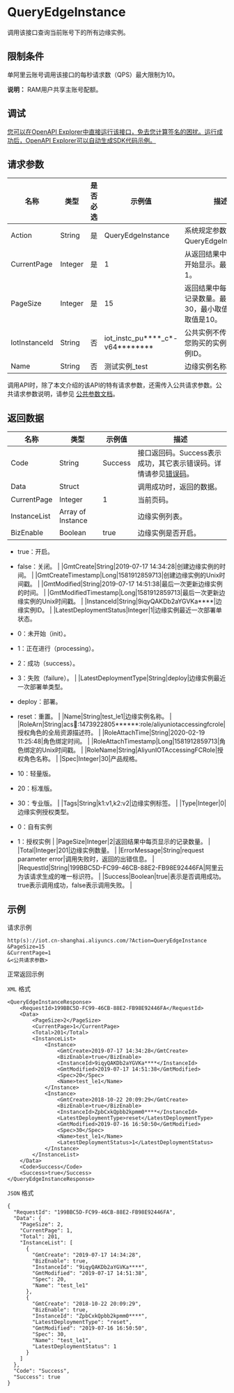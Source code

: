 # QueryEdgeInstance

调用该接口查询当前账号下的所有边缘实例。

## 限制条件

单阿里云账号调用该接口的每秒请求数（QPS）最大限制为10。

**说明：** RAM用户共享主账号配额。

## 调试

[您可以在OpenAPI Explorer中直接运行该接口，免去您计算签名的困扰。运行成功后，OpenAPI Explorer可以自动生成SDK代码示例。](https://api.aliyun.com/#product=Iot&api=QueryEdgeInstance&type=RPC&version=2018-01-20)

## 请求参数

|名称|类型|是否必选|示例值|描述|
|--|--|----|---|--|
|Action|String|是|QueryEdgeInstance|系统规定参数。取值：QueryEdgeInstance。 |
|CurrentPage|Integer|是|1|从返回结果中的第几页开始显示。最小取值是1。 |
|PageSize|Integer|是|15|返回结果中每页显示的记录数量。最大取值30，最小取值1，默认取值是10。 |
|IotInstanceId|String|否|iot\_instc\_pu\*\*\*\*\_c\*-v64\*\*\*\*\*\*\*\*|公共实例不传此参数；您购买的实例需传入实例ID。 |
|Name|String|否|测试实例\_test|边缘实例名称。 |

调用API时，除了本文介绍的该API的特有请求参数，还需传入公共请求参数。公共请求参数说明，请参见 [公共参数文档](~~135196~~)。

## 返回数据

|名称|类型|示例值|描述|
|--|--|---|--|
|Code|String|Success|接口返回码。Success表示成功，其它表示错误码。详情请参见[错误码](~~135200~~)。 |
|Data|Struct| |调用成功时，返回的数据。 |
|CurrentPage|Integer|1|当前页码。 |
|InstanceList|Array of Instance| |边缘实例列表。 |
|BizEnable|Boolean|true|边缘实例是否开启。

 -   true：开启。
-   false：关闭。 |
|GmtCreate|String|2019-07-17 14:34:28|创建边缘实例的时间。 |
|GmtCreateTimestamp|Long|1581912859713|创建边缘实例的Unix时间戳。 |
|GmtModified|String|2019-07-17 14:51:38|最后一次更新边缘实例的时间。 |
|GmtModifiedTimestamp|Long|1581912859713|最后一次更新边缘实例的Unix时间戳。 |
|InstanceId|String|9iqyQAKDb2aYGVKa\*\*\*\*|边缘实例ID。 |
|LatestDeploymentStatus|Integer|1|边缘实例最近一次部署单状态。

 -   0：未开始（init）。
-   1：正在进行（processing）。
-   2：成功（success）。
-   3：失败（failure）。 |
|LatestDeploymentType|String|deploy|边缘实例最近一次部署单类型。

 -   deploy：部署。
-   reset：重置。 |
|Name|String|test\_le1|边缘实例名称。 |
|RoleArn|String|acs:ram::1473922805\*\*\*\*\*\*:role/aliyuniotaccessingfcrole|授权角色的全局资源描述符。 |
|RoleAttachTime|String|2020-02-19 11:25:48|角色绑定时间。 |
|RoleAttachTimestamp|Long|1581912859713|角色绑定的Unix时间戳。 |
|RoleName|String|AliyunIOTAccessingFCRole|授权角色名称。 |
|Spec|Integer|30|产品规格。

 -   10：轻量版。
-   20：标准版。
-   30：专业版。 |
|Tags|String|k1:v1,k2:v2|边缘实例标签。 |
|Type|Integer|0|边缘实例授权类型。

 -   0：自有实例
-   1：授权实例 |
|PageSize|Integer|2|返回结果中每页显示的记录数量。 |
|Total|Integer|201|边缘实例数量。 |
|ErrorMessage|String|request parameter error|调用失败时，返回的出错信息。 |
|RequestId|String|199BBC5D-FC99-46CB-88E2-FB98E92446FA|阿里云为该请求生成的唯一标识符。 |
|Success|Boolean|true|表示是否调用成功。true表示调用成功，false表示调用失败。 |

## 示例

请求示例

```
http(s)://iot.cn-shanghai.aliyuncs.com/?Action=QueryEdgeInstance
&PageSize=15
&CurrentPage=1
&<公共请求参数>
```

正常返回示例

`XML` 格式

```
<QueryEdgeInstanceResponse>
    <RequestId>199BBC5D-FC99-46CB-88E2-FB98E92446FA</RequestId>
    <Data>
        <PageSize>2</PageSize>
        <CurrentPage>1</CurrentPage>
        <Total>201</Total>
        <InstanceList>
            <Instance>
                <GmtCreate>2019-07-17 14:34:28</GmtCreate>
                <BizEnable>true</BizEnable>
                <InstanceId>9iqyQAKDb2aYGVKa****</InstanceId>
                <GmtModified>2019-07-17 14:51:38</GmtModified>
                <Spec>20</Spec>
                <Name>test_le1</Name>
            </Instance>
            <Instance>
                <GmtCreate>2018-10-22 20:09:29</GmtCreate>
                <BizEnable>true</BizEnable>
                <InstanceId>ZpbCxkQpbb2kpmm0****</InstanceId>
                <LatestDeploymentType>reset</LatestDeploymentType>
                <GmtModified>2019-07-16 16:50:50</GmtModified>
                <Spec>30</Spec>
                <Name>test_le1</Name>
                <LatestDeploymentStatus>1</LatestDeploymentStatus>
            </Instance>
        </InstanceList>
    </Data>
    <Code>Success</Code>
    <Success>true</Success>
</QueryEdgeInstanceResponse>
```

`JSON` 格式

```
{
  "RequestId": "199BBC5D-FC99-46CB-88E2-FB98E92446FA",
  "Data": {
    "PageSize": 2,
    "CurrentPage": 1,
    "Total": 201,
    "InstanceList": [
      {
        "GmtCreate": "2019-07-17 14:34:28",
        "BizEnable": true,
        "InstanceId": "9iqyQAKDb2aYGVKa****",
        "GmtModified": "2019-07-17 14:51:38",
        "Spec": 20,
        "Name": "test_le1"
      },
      {
        "GmtCreate": "2018-10-22 20:09:29",
        "BizEnable": true,
        "InstanceId": "ZpbCxkQpbb2kpmm0****",
        "LatestDeploymentType": "reset",
        "GmtModified": "2019-07-16 16:50:50",
        "Spec": 30,
        "Name": "test_le1",
        "LatestDeploymentStatus": 1
      }
    ]
  },
  "Code": "Success",
  "Success": true
}
```

